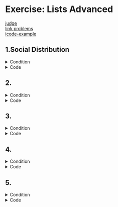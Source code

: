 # Exercise: Lists Advanced

[judge](https://judge.softuni.org/Contests/1732/Lists-Advanced-More-Exercises) </br>
[link problems](https://judge.softuni.org/Contests/Practice/DownloadResource/40501)</br>
[icode-example](https://icode-example.ceo-py.eu/menu?language=Python&course=Fundamentals&module=Lists%20Advanced%20-%20More%20Exercises) </br>

## 1.Social Distribution


<details><summary>Condition</summary>

A core idea of several left-wing ideologies is that the wealthiest should support the poorest, no matter what, and that is exactly what you are called to do for this problem.
On the first line, you will be given the population (numbers separated by comma and space ", "). On the second line, you will be given the minimum wealth. You should distribute the wealth so that no part of the population has less than the minimum wealth. To do that, you should always take wealth from the wealthiest part of the population. 
There will be cases where the distribution will not be possible. In that case, print: "No equal distribution possible". 

Example

| Input                  | Output                         |
|------------------------|--------------------------------|
| 2, 3, 5, 15, 75</br>5  | [5, 5, 5, 15, 70]              |
| 2, 3, 5, 15, 75</br>20 | [20, 20, 20, 20, 20]           |
| 2, 3, 5, 45, 45</br>30 | No equal distribution possible |
   

</details>

<details> <summary>Code</summary>

```Python
wealth_numbers = list(map(int, input().split(", ")))
minimum_wealth = int(input())

for i in range(len(wealth_numbers)):
    wealthiest = wealth_numbers.index(max(wealth_numbers))

    number = wealth_numbers[i]
    if number < minimum_wealth:
        wealth_difference = minimum_wealth - number
        wealth_numbers[i] += wealth_difference

        wealth_numbers[wealthiest] -= wealth_difference
        if wealth_numbers[wealthiest] < minimum_wealth:
            print('No equal distribution possible')
            break

else:
    print(wealth_numbers)
```
solution of the task by CEO
```Python
population = [int(x) for x in input().split(", ")]
minimum_wealth = int(input())

if minimum_wealth > sum(population) / len(population):
    print("No equal distribution possible")
    exit()

while any(x < minimum_wealth for x in population):
    max_number, number_to_change = max(population), min(population)
    index_max, index_min = population.index(max_number), population.index(number_to_change)
    added_value = minimum_wealth - number_to_change
    population[index_max] -= added_value
    population[index_min] += added_value

print(population)
```

```Python
wealth = list(map(int, input().split(", ")))
min_wealth = int(input())

if min_wealth > sum(wealth) / len(wealth):
    print("No equal distribution possible")
    exit()
else:
    for i in range(len(wealth)):
        num = wealth[i]
        if num < min_wealth:
            result = min_wealth - num
            max_waelt = max(wealth)
            index_max_num = wealth.index(max_waelt)
            check_num = max_waelt - result
            wealth[i] = min_wealth
            wealth[index_max_num] = check_num

print(wealth)
```

</details>

## 2.


<details><summary>Condition</summary>




Example

| Input | Output |
|-------|--------|
|       |        |
|       |        |


</details>

<details> <summary>Code</summary>

```Python
```

```Python
```

```Python
```

</details>

## 3.


<details><summary>Condition</summary>




Example

| Input | Output |
|-------|--------|
|       |        |
|       |        |


</details>

<details> <summary>Code</summary>

```Python
```

```Python
```

```Python
```

</details>

## 4.


<details><summary>Condition</summary>




Example

| Input | Output |
|-------|--------|
|       |        |
|       |        |


</details>

<details> <summary>Code</summary>

```Python
```

```Python
```

```Python
```

</details>

## 5.


<details><summary>Condition</summary>




Example

| Input | Output |
|-------|--------|
|       |        |
|       |        |


</details>

<details> <summary>Code</summary>

```Python
```

```Python
```

```Python
```

</details>